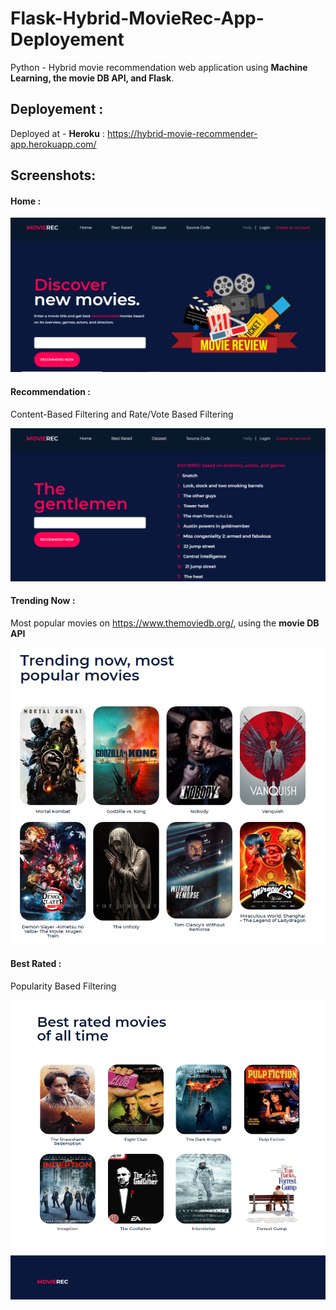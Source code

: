 # Flask-Hybrid-MovieRec-App-Deployement
Python - Hybrid movie recommendation web application using **Machine Learning, the movie DB API, and Flask**.

## Deployement :

Deployed at - **Heroku** : https://hybrid-movie-recommender-app.herokuapp.com/

## Screenshots:

#### Home :

<img src="https://github.com/Simran79/Movie-Recommendation-Web-App/blob/main/movie_rec/static/img/Screenshots/Home.png" width=700/>

#### Recommendation :

Content-Based Filtering  and  Rate/Vote Based Filtering

<img src="https://github.com/Simran79/Movie-Recommendation-Web-App/blob/main/movie_rec/static/img/Screenshots/Recommended.png" width=700/>

#### Trending Now :

Most popular movies on https://www.themoviedb.org/, using the **movie DB API**

<img src="https://github.com/Simran79/Movie-Recommendation-Web-App/blob/main/movie_rec/static/img/Screenshots/TrendingNow.png" width=700/>

#### Best Rated : 

Popularity Based Filtering

<img src="https://github.com/Simran79/Movie-Recommendation-Web-App/blob/main/movie_rec/static/img/Screenshots/BestRated.PNG" width=700/>

